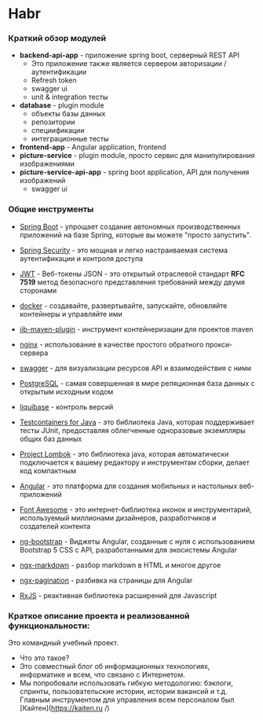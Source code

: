 # Habr

### Краткий обзор модулей
- **backend-api-app** - приложение spring boot, серверный REST API
  - Это приложение также является сервером авторизации / аутентификации
  - Refresh token 
  - swagger ui
  - unit & integration тесты
- **database** - plugin module
  - объекты базы данных
  - репозитории
  - специификации
  - интеграционные тесты
- **frontend-app** - Angular application, frontend
- **picture-service** - plugin module, просто сервис для манипулирования изображениями
- **picture-service-api-app** - spring boot application, API для получения изображений
  - swagger ui
   
### Общие инструменты
- [Spring Boot](https://spring.io/projects/spring-boot) -  упрощает создание автономных производственных приложений на базе Spring, которые вы можете "просто запустить".
- [Spring Security](https://spring.io/projects/spring-security) - это мощная и легко настраиваемая система аутентификации и контроля доступа
- [JWT](https://jwt.io/) - Веб-токены JSON - это открытый отраслевой стандарт __RFC 7519__ метод безопасного представления требований между двумя сторонами

- [docker](https://www.docker.com/) - создавайте, развертывайте, запускайте, обновляйте контейнеры и управляйте ими
- [jib-maven-plugin](https://github.com/GoogleContainerTools/jib/tree/master/jib-maven-plugin) - инструмент контейнеризации для проектов maven
- [nginx](https://nginx.org/) - использование в качестве простого обратного прокси-сервера
- [swagger](https://swagger.io/) - для визуализации ресурсов API и взаимодействия с ними
- [PostgreSQL](https://www.postgresql.org/) - самая совершенная в мире реляционная база данных с открытым исходным кодом
- [liquibase](https://docs.liquibase.com/) - контроль версий
- [Testcontainers for Java](https://www.testcontainers.org/) - это библиотека Java, которая поддерживает тесты JUnit, предоставляя облегченные одноразовые экземпляры общих баз данных
- [Project Lombok](https://projectlombok.org/) - это библиотека java, которая автоматически подключается к вашему редактору и инструментам сборки, делает код компактным 
- [Angular](https://angular.io/) - это платформа для создания мобильных и настольных веб-приложений
- [Font Awesome](https://github.com/FortAwesome/Font-Awesome) - это интернет-библиотека иконок и инструментарий, используемый миллионами дизайнеров, разработчиков и создателей контента
- [ng-bootstrap](https://ng-bootstrap.github.io) - Виджеты Angular, созданные с нуля с использованием Bootstrap 5 CSS с API, разработанными для экосистемы Angular
- [ngx-markdown](https://github.com/jfcere/ngx-markdown) - разбор markdown в HTML и многое другое
- [ngx-pagination](https://github.com/michaelbromley/ngx-pagination) - разбивка на страницы для Angular
- [RxJS](https://rxjs.dev/) - реактивная библиотека расширений для Javascript

### Краткое описание проекта и реализованной функциональности:
Это командный учебный проект.
- Что это такое? 
- Это совместный блог об информационных технологиях, информатике и всем, что связано с Интернетом.
- Мы попробовали использовать гибкую методологию: бэклоги, спринты, пользовательские истории, истории вакансий и т.д.
Главным инструментом для управления всем персоналом был [Кайтен](https://kaiten.ru /)

